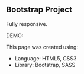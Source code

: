 ## Bootstrap Project

Fully responsive.

DEMO:

This page was created using:
* Language: HTML5, CSS3
* Library: Bootstrap, SASS
